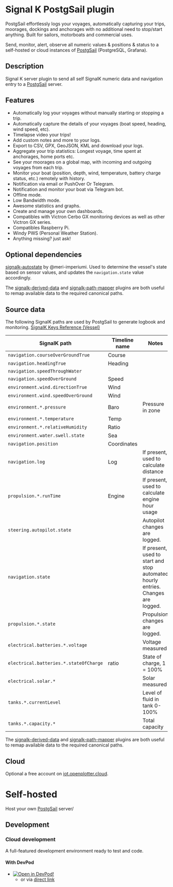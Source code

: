 # Signal K PostgSail plugin
PostgSail effortlessly logs your voyages, automatically capturing your trips, moorages, dockings and anchorages with no additional need to stop/start anything. Built for sailors, motorboats and commercial uses.

Send, monitor, alert, observe all numeric values & positions & status to a self-hosted or cloud instances of [PostgSail](https://github.com/xbgmsharp/postgsail) (PostgreSQL, Grafana).

## Description
Signal K server plugin to send all self SignalK numeric data and navigation entry to a [PostgSail](https://github.com/xbgmsharp/postgsail) server.

## Features
- Automatically log your voyages without manually starting or stopping a trip.
- Automatically capture the details of your voyages (boat speed, heading, wind speed, etc).
- Timelapse video your trips!
- Add custom notes and more to your logs.
- Export to CSV, GPX, GeoJSON, KML and download your logs.
- Aggregate your trip statistics: Longest voyage, time spent at anchorages, home ports etc.
- See your moorages on a global map, with incoming and outgoing voyages from each trip.
- Monitor your boat (position, depth, wind, temperature, battery charge status, etc.) remotely with history.
- Notification via email or PushOver Or Telegram.
- Notification and monitor your boat via Telegram bot.
- Offline mode.
- Low Bandwidth mode.
- Awesome statistics and graphs.
- Create and manage your own dashboards.
- Compatibles with Victron Cerbo GX monitoring devices as well as other Victron GX series.
- Compatibles Raspberry Pi.
- Windy PWS (Personal Weather Station).
- Anything missing? just ask!

## Optional dependencies
[signalk-autostate](https://www.npmjs.com/package/@meri-imperiumi/signalk-autostate) by @meri-imperiumi. Used to determine the vessel's state based on sensor values, and updates the `navigation.state` value accordingly.

The [signalk-derived-data](https://github.com/sbender9/signalk-derived-data) and [signalk-path-mapper](https://github.com/sbender9/signalk-path-mapper) plugins are both useful to remap available data to the required canonical paths.

## Source data

The following SignalK paths are used by PostgSail to generate logbook and monitoring.
[SignalK Keys Reference (Vessel)](
http://signalk.org/specification/1.7.0/doc/vesselsBranch.html)

|SignalK path|Timeline name|Notes|
|-|-|-|
|`navigation.courseOverGroundTrue`|Course||
|`navigation.headingTrue`|Heading||
|`navigation.speedThroughWater`|||
|`navigation.speedOverGround`|Speed||
|`environment.wind.directionTrue`|Wind||
|`environment.wind.speedOverGround`|Wind|||
|`environment.*.pressure`|Baro|Pressure in zone|
|`environment.*.temperature`|Temp||
|`environment.*.relativeHumidity`|Ratio||
|`environment.water.swell.state`|Sea||
|`navigation.position`|Coordinates||
|`navigation.log`|Log|If present, used to calculate distance|
|`propulsion.*.runTime`|Engine|If present, used to calculate engine hour usage|
|`steering.autopilot.state`||Autopilot changes are logged.|
|`navigation.state`||If present, used to start and stop automated hourly entries. Changes are logged.|
|`propulsion.*.state`||Propulsion changes are logged.|
|`electrical.batteries.*.voltage`||Voltage measured|
|`electrical.batteries.*.stateOfCharge`|ratio|State of charge, 1 = 100%|
|`electrical.solar.*`||Solar measured|
|`tanks.*.currentLevel`||Level of fluid in tank 0-100%|
|`tanks.*.capacity.*`||Total capacity

The [signalk-derived-data](https://github.com/sbender9/signalk-derived-data) and [signalk-path-mapper](https://github.com/sbender9/signalk-path-mapper) plugins are both useful to remap available data to the required canonical paths.

## Cloud
Optional a free account on [iot.openplotter.cloud](https://iot.openplotter.cloud/).

# Self-hosted
Host your own [PostgSail](https://github.com/xbgmsharp/postgsail) server/

## Development
### Cloud development

A full-featured development environment ready to test and code.

#### With DevPod

- [![Open in DevPod!](https://devpod.sh/assets/open-in-devpod.svg)](https://devpod.sh/open#https://github.com/xbgmsharp/signalk-postgsail&workspace=signalk-postgsail&provider=docker&ide=openvscode)
  - or via [direct link](https://devpod.sh/open#https://github.com/xbgmsharp/signalk-postgsail&workspace=signalk-postgsail&provider=docker&ide=openvscode)
